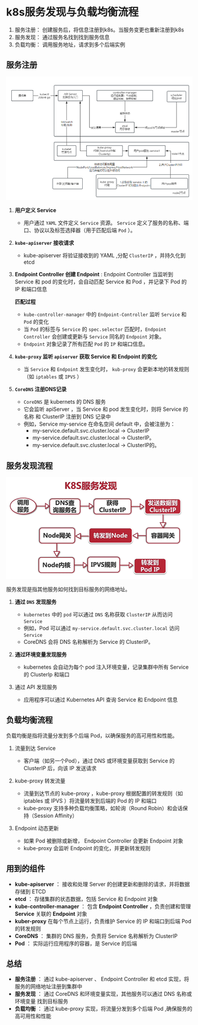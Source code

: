 
# k8s服务发现与负载均衡流程

1. 服务注册： 创建服务后，将信息注册到k8s。当服务变更也重新注册到k8s
2. 服务发现： 通过服务名找到找到服务信息
3. 负载均衡： 调用服务地址，请求到多个后端实例



## 服务注册

![alt text](image-37.png)

1. **用户定义 Service**
   
   - 用户通过 `YAML` 文件定义 `Service` 资源。 `Service` 定义了服务的名称、端口、协议以及标签选择器（用于匹配后端 `Pod` ）。
   
2. **`kube-apiserver` 接收请求**
   - kube-apiserver 将验证接收到的 YAML ,分配 `ClusterIP` ，并持久化到 etcd
3. **Endpoint Controller 创建 Endpoint** : 
   Endpoint Controller 当监听到 Service 和 pod 的变化时，会自动匹配 Service 和 Pod ，并记录下 Pod 的 IP 和端口信息

   **匹配过程**
   - `kube-controller-manager` 中的 `Endpoint-Controller` 监听 `Service` 和 `Pod` 的变化
   - 当 `Pod` 的标签与 `Service` 的 `spec.selector` 匹配时，`Endpoint Controller` 会创建或更新与 `Service` 同名的 `Endpoint` 对象。
   - `Endpoint` 对象记录了所有匹配 `Pod` 的 `IP` 和端口信息。
4. **`kube-proxy` 监听 `apiserver` 获取 Service 和 Endpoint 的变化**
   - 当 `Service` 和 `Endpoint` 发生变化时， `kub-proxy` 会更新本地的转发规则（如 `iptables` 或 `IPVS` ）

5. **`CoreDNS` 注册DNS记录**
   - `CoreDNS` 是 kubernets 的 DNS 服务
   - 它会监听 apiServer ，当 Service 和 pod 发生变化时，则将 Service 的名称 和 ClusterIP 注册到 DNS 记录中
   - 例如，Service my-service 在命名空间 default 中，会被注册为：
     - my-service.default.svc.cluster.local → ClusterIP
     - my-service.default.svc.cluster.local → ClusterIP。
     - my-service.default.svc.cluster.local → ClusterIP的。



## 服务发现流程


![alt text](image-38.png)

服务发现是指其他服务如何找到目标服务的网络地址。


1. **通过 `DNS` 发现服务**
   - `kubernetes` 中的 `pod` 可以通过 `DNS` 名称获取 `ClusterIP` 从而访问 `Service`
   - 例如，Pod 可以通过 `my-service.default.svc.cluster.local` 访问 `Service`
   - CoreDNS 会将 DNS 名称解析为 Service 的 ClusterIP。
2. **通过环境变量发现服务**
   - kubernetes 会自动为每个 pod 注入环境变量，记录集群中所有 Service 的 ClusterIp 和端口
  
3. 通过 API 发现服务
   
   - 应用程序可以通过 Kubernetes API 查询 Service 和 Endpoint 信息
   
## 负载均衡流程

负载均衡是指将流量分发到多个后端 Pod，以确保服务的高可用性和性能。






1. 流量到达 Service
   - 客户端（如另一个Pod），通过 DNS 或环境变量获取到 Service 的 ClusterIP 后，向该 IP 发送请求
   
2. kube-proxy 转发流量
   
   - 流量到达节点的 kube-proxy ，kube-proxy 根据配置的转发规则（如 iptables 或 IPVS ）将流量转发到后端的 Pod 的 IP 和端口
   - kube-proxy 支持多种负载均衡策略，如轮询（Round Robin）和会话保持（Session Affinity）

3. Endpoint 动态更新
   - 如果 Pod 被删除或新增， Endpoint Controller 会更新 Endpoint 对象
   - kube-proxy 会监听 Endpoint 的变化，并更新转发规则

## 用到的组件


- **kube-apiserver** ： 接收和处理 Server 的创建更新和删除的请求，并将数据存储到 ETCD
-  **etcd** ： 存储集群的状态数据，包括 Service 和 Endpoint 对象
-  **kube-controller-manager** ： 包含 **Endpoint Controller** ，负责创建和管理 **Service** 关联的 **Endpoint** 对象
-  **kuber-proxy** 在每个节点上运行，负责维护 Service 的 IP 和端口到后端 Pod 的转发规则
-  **CoreDNS** ： 集群的 DNS 服务，负责将 Service 名称解析为 ClusterIP
-  **Pod** ： 实际运行应用程序的容器，是 Service 的后端


## 总结

- **服务注册** ： 通过 kube-apiserver 、 Endpoint Controller 和 etcd 实现，将服务的网络地址注册到集群中
- **服务发现** ： 通过 CoreDNS 和环境变量实现，其他服务可以通过 DNS 名称或环境变量 找到目标服务
- **负载均衡** ： 通过 kube-proxy 实现，将流量分发到多个后端 Pod ,确保服务的高可用性和性能



